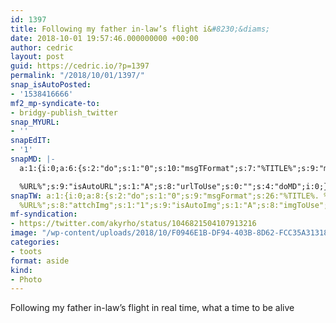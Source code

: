 ```yaml
---
id: 1397
title: Following my father in-law’s flight i&#8230;&diams;
date: 2018-10-01 19:57:46.000000000 +00:00
author: cedric
layout: post
guid: https://cedric.io/?p=1397
permalink: "/2018/10/01/1397/"
snap_isAutoPosted:
- '1538416666'
mf2_mp-syndicate-to:
- bridgy-publish_twitter
snap_MYURL:
- ''
snapEdIT:
- '1'
snapMD: |-
  a:1:{i:0;a:6:{s:2:"do";s:1:"0";s:10:"msgTFormat";s:7:"%TITLE%";s:9:"msgFormat";s:19:"%FULLTEXT%

  %URL%";s:9:"isAutoURL";s:1:"A";s:8:"urlToUse";s:0:"";s:4:"doMD";i:0;}}"
snapTW: a:1:{i:0;a:8:{s:2:"do";s:1:"0";s:9:"msgFormat";s:26:"%TITLE%. %EXCERPT% -
  %URL%";s:8:"attchImg";s:1:"1";s:9:"isAutoImg";s:1:"A";s:8:"imgToUse";s:0:"";s:9:"isAutoURL";s:1:"A";s:8:"urlToUse";s:0:"";s:4:"doTW";i:0;}}
mf-syndication:
- https://twitter.com/akyrho/status/1046821504107913216
image: "/wp-content/uploads/2018/10/F0946E1B-DF94-403B-8D62-FCC35A313185-668x1188.jpeg"
categories:
- toots
format: aside
kind:
- Photo
---
```

Following my father in-law’s flight in real time, what a time to be alive

&nbsp;